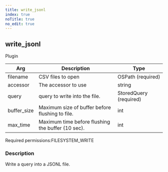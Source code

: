 ```yaml
---
title: write_jsonl
index: true
noTitle: true
no_edit: true
---
```




<div class="vql_item"></div>


## write_jsonl
<span class='vql_type label label-warning pull-right page-header'>Plugin</span>



<div class="vqlargs"></div>

Arg | Description | Type
----|-------------|-----
filename|CSV files to open|OSPath (required)
accessor|The accessor to use|string
query|query to write into the file.|StoredQuery (required)
buffer_size|Maximum size of buffer before flushing to file.|int
max_time|Maximum time before flushing the buffer (10 sec).|int

<span class="permission_list vql_type">Required permissions:</span><span class="permission_list linkcolour label label-important">FILESYSTEM_WRITE</span>

### Description

Write a query into a JSONL file.

